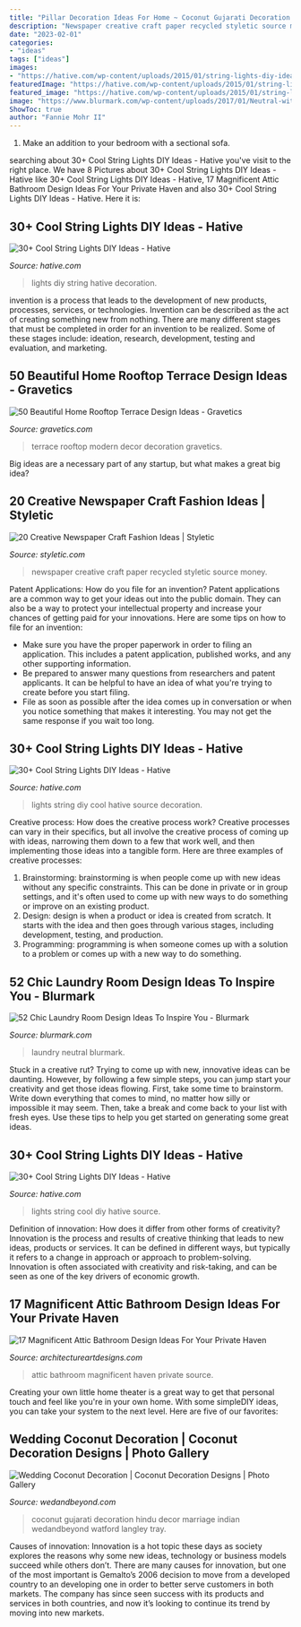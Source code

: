 ```yaml
---
title: "Pillar Decoration Ideas For Home ~ Coconut Gujarati Decoration Hindu Decor Marriage Indian Wedandbeyond Watford Langley Tray"
description: "Newspaper creative craft paper recycled styletic source money"
date: "2023-02-01"
categories:
- "ideas"
tags: ["ideas"]
images:
- "https://hative.com/wp-content/uploads/2015/01/string-lights-diy-ideas/3-string-lights-diy-ideas.jpg"
featuredImage: "https://hative.com/wp-content/uploads/2015/01/string-lights-diy-ideas/10-string-lights-diy-ideas.jpg"
featured_image: "https://hative.com/wp-content/uploads/2015/01/string-lights-diy-ideas/10-string-lights-diy-ideas.jpg"
image: "https://www.blurmark.com/wp-content/uploads/2017/01/Neutral-with-a-touch-of-fun-laundry-room.jpg"
ShowToc: true
author: "Fannie Mohr II"
---
```



1. Make an addition to your bedroom with a sectional sofa.

	

		
searching about 30+ Cool String Lights DIY Ideas - Hative you've visit to the right place. We have 8 Pictures about 30+ Cool String Lights DIY Ideas - Hative like 30+ Cool String Lights DIY Ideas - Hative, 17 Magnificent Attic Bathroom Design Ideas For Your Private Haven and also 30+ Cool String Lights DIY Ideas - Hative. Here it is:
		
    
## 30+ Cool String Lights DIY Ideas - Hative

<img loading=lazy src="https://hative.com/wp-content/uploads/2015/01/string-lights-diy-ideas/32-string-lights-diy-ideas.jpg" onerror="this.onerror=null;this.src='https://tse3.mm.bing.net/th?id=OIP.VyP_jA5wiIkHWWWy4mfmsAHaFr&amp;pid=15.1';" alt="30+ Cool String Lights DIY Ideas - Hative">

_Source: hative.com_

>lights diy string hative decoration. 

	

invention is a process that leads to the development of new products, processes, services, or technologies. Invention can be described as the act of creating something new from nothing. There are many different stages that must be completed in order for an invention to be realized. Some of these stages include: ideation, research, development, testing and evaluation, and marketing.

    
## 50 Beautiful Home Rooftop Terrace Design Ideas - Gravetics

<img loading=lazy src="https://www.gravetics.com/wp-content/uploads/2016/12/Decorating-ideas-for-innovative-design-modern-terrace.jpg" onerror="this.onerror=null;this.src='https://tse2.mm.bing.net/th?id=OIP.RnuK7uVdNfwSiwTP6L0oOgHaLJ&amp;pid=15.1';" alt="50 Beautiful Home Rooftop Terrace Design Ideas - Gravetics">

_Source: gravetics.com_

>terrace rooftop modern decor decoration gravetics. 

	

Big ideas are a necessary part of any startup, but what makes a great big idea? 

    
## 20 Creative Newspaper Craft Fashion Ideas | Styletic

<img loading=lazy src="https://styletic.com/wp-content/uploads/2014/10/newspaper-craft-fashion-ideas/14-creative-newspaper-craft-fashion-ideas.jpg" onerror="this.onerror=null;this.src='https://tse1.mm.bing.net/th?id=OIP.LGUML7UIRXT0iilHjTsgxQHaLH&amp;pid=15.1';" alt="20 Creative Newspaper Craft Fashion Ideas | Styletic">

_Source: styletic.com_

>newspaper creative craft paper recycled styletic source money. 

	

Patent Applications: How do you file for an invention?
Patent applications are a common way to get your ideas out into the public domain. They can also be a way to protect your intellectual property and increase your chances of getting paid for your innovations. Here are some tips on how to file for an invention: 
- Make sure you have the proper paperwork in order to filing an application. This includes a patent application, published works, and any other supporting information. 
- Be prepared to answer many questions from researchers and patent applicants. It can be helpful to have an idea of what you're trying to create before you start filing. 
- File as soon as possible after the idea comes up in conversation or when you notice something that makes it interesting. You may not get the same response if you wait too long.

    
## 30+ Cool String Lights DIY Ideas - Hative

<img loading=lazy src="https://hative.com/wp-content/uploads/2015/01/string-lights-diy-ideas/10-string-lights-diy-ideas.jpg" onerror="this.onerror=null;this.src='https://tse4.mm.bing.net/th?id=OIP.7dm6TU_SN_LB_juiC8mwRQHaLG&amp;pid=15.1';" alt="30+ Cool String Lights DIY Ideas - Hative">

_Source: hative.com_

>lights string diy cool hative source decoration. 

	

Creative process: How does the creative process work?
Creative processes can vary in their specifics, but all involve the creative process of coming up with ideas, narrowing them down to a few that work well, and then implementing those ideas into a tangible form. Here are three examples of creative processes: 
1. Brainstorming: brainstorming is when people come up with new ideas without any specific constraints. This can be done in private or in group settings, and it's often used to come up with new ways to do something or improve on an existing product. 
2. Design: design is when a product or idea is created from scratch. It starts with the idea and then goes through various stages, including development, testing, and production. 
3. Programming: programming is when someone comes up with a solution to a problem or comes up with a new way to do something.

    
## 52 Chic Laundry Room Design Ideas To Inspire You - Blurmark

<img loading=lazy src="https://www.blurmark.com/wp-content/uploads/2017/01/Neutral-with-a-touch-of-fun-laundry-room.jpg" onerror="this.onerror=null;this.src='https://tse3.mm.bing.net/th?id=OIP.gK_iJEqsVbBrFE_8fzs8qwHaJ3&amp;pid=15.1';" alt="52 Chic Laundry Room Design Ideas To Inspire You - Blurmark">

_Source: blurmark.com_

>laundry neutral blurmark. 

	

Stuck in a creative rut? Trying to come up with new, innovative ideas can be daunting. However, by following a few simple steps, you can jump start your creativity and get those ideas flowing. First, take some time to brainstorm. Write down everything that comes to mind, no matter how silly or impossible it may seem. Then, take a break and come back to your list with fresh eyes. Use these tips to help you get started on generating some great ideas.

    
## 30+ Cool String Lights DIY Ideas - Hative

<img loading=lazy src="https://hative.com/wp-content/uploads/2015/01/string-lights-diy-ideas/3-string-lights-diy-ideas.jpg" onerror="this.onerror=null;this.src='https://tse3.mm.bing.net/th?id=OIP.H1fqa4ryPSqFtqhvEBjTvgHaLH&amp;pid=15.1';" alt="30+ Cool String Lights DIY Ideas - Hative">

_Source: hative.com_

>lights string cool diy hative source. 

	

Definition of innovation: How does it differ from other forms of creativity?
Innovation is the process and results of creative thinking that leads to new ideas, products or services. It can be defined in different ways, but typically it refers to a change in approach or approach to problem-solving. Innovation is often associated with creativity and risk-taking, and can be seen as one of the key drivers of economic growth.

    
## 17 Magnificent Attic Bathroom Design Ideas For Your Private Haven

<img loading=lazy src="https://www.architectureartdesigns.com/wp-content/uploads/2014/12/1195.jpg" onerror="this.onerror=null;this.src='https://tse1.mm.bing.net/th?id=OIP.KJ5qzrCMo-qS2Gis58JJ7QHaJ4&amp;pid=15.1';" alt="17 Magnificent Attic Bathroom Design Ideas For Your Private Haven">

_Source: architectureartdesigns.com_

>attic bathroom magnificent haven private source. 

	

Creating your own little home theater is a great way to get that personal touch and feel like you're in your own home. With some simpleDIY ideas, you can take your system to the next level. Here are five of our favorites: 

    
## Wedding Coconut Decoration | Coconut Decoration Designs | Photo Gallery

<img loading=lazy src="http://wedandbeyond.com/images/photo_gallery/category-images/1-17032603jpg.jpg" onerror="this.onerror=null;this.src='https://tse4.mm.bing.net/th?id=OIP._ZKHJyaU6d1fcJX7v02lLQHaLH&amp;pid=15.1';" alt="Wedding Coconut Decoration | Coconut Decoration Designs | Photo Gallery">

_Source: wedandbeyond.com_

>coconut gujarati decoration hindu decor marriage indian wedandbeyond watford langley tray. 

	

Causes of innovation:
Innovation is a hot topic these days as society explores the reasons why some new ideas, technology or business models succeed while others don’t. There are many causes for innovation, but one of the most important is Gemalto’s 2006 decision to move from a developed country to an developing one in order to better serve customers in both markets. The company has since seen success with its products and services in both countries, and now it’s looking to continue its trend by moving into new markets.

